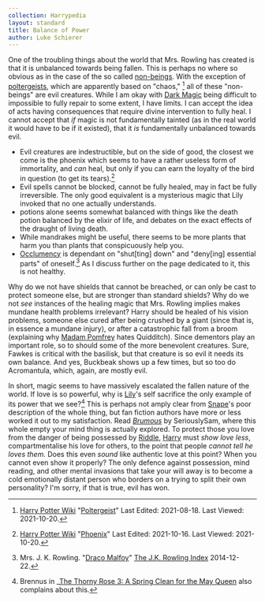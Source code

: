 ```yaml
---
collection: Harrypedia
layout: standard
title: Balance of Power
author: Luke Schierer
---
```


One of the troubling things about the world that Mrs. Rowling has created is
that it is unbalanced towards being fallen. This is perhaps no where
so obvious as in the case of the so called [non-beings]. With the
exception of [poltergeists], which are apparently based on "chaos,"
[^211020-10] all of these "non-beings" are evil creatures. While I am
okay with [Dark Magic] being difficult to impossible to fully repair to
some extent, I have limits. I can accept the idea of acts having
consequences that require divine intervention to fully heal. I cannot
accept that _if_ magic is not fundamentally tainted (as in the real
world it would have to be if it existed), that it _is_ fundamentally
unbalanced towards evil.

- Evil creatures are indestructible, but on the side of good, the
  closest we come is the phoenix which seems to have a rather useless
  form of immortality, and _can_ heal, but only if you can earn the
  loyalty of the bird in question (to get its tears).[^211020-11]
- Evil spells cannot be blocked, cannot be fully healed, may in fact be
  fully irreversible. The only good equivalent is a mysterious magic
  that Lily invoked that no one actually understands.
- potions alone seems somewhat balanced with things like the death potion
  balanced by the elixir of life, and debates on the exact effects of the
  draught of living death.
- While mandrakes might be useful, there seems to be more plants that
  harm you than plants that conspicuously help you.
- [Occlumency][] is dependant on "shut[ting] down" and "deny[ing] essential
  parts" of oneself.[^230109-1] As I discuss further on the page
  dedicated to it, this is not healthy.

[Dark Magic]: /Harrypedia/magic/dark/
[non-beings]: /Harrypedia/non-beings/
[poltergeists]: /Harrypedia/non-beings/poltergeist/

Why do we not have shields that cannot be breached, or can only be cast to
protect someone else, but are stronger than standard shields? Why do
we not _see_ instances of the healing magic that Mrs. Rowling implies
makes mundane health problems irrelevant? Harry should be healed of
his vision problems, someone else cured after being crushed by a giant
(since that is, in essence a mundane injury), or after a catastrophic
fall from a broom (explaining why [Madam Pomfrey][] hates Quidditch).
Since dementors play an important role, so to should some of the more
benevolent creatures. Sure, Fawkes is critical with the basilisk, but
that creature is so evil it needs its own balance. And yes, Buckbeak
shows up a few times, but so too do Acromantula, which, again, are
mostly evil.

[Madam Pomfrey]: /Harrypedia/people/Pomfrey/Poppy/

In short, magic seems to have massively escalated the fallen nature of the
world. If love is so powerful, why is [Lily][]'s self sacrifice the only
example of its power that we see?[^230109-2] This is perhaps not amply
clear from [Snape]'s poor description of the whole thing, but fan
fiction authors have more or less worked it out to my satisfaction.
Read _[Brumous][]_ by SeriouslySam, where this whole empty your mind
thing is actually explored. To protect those you love from the danger
of being possessed by [Riddle][], [Harry][] must _show love less_,
compartmentalise his love for others, to the point that people _cannot
tell he loves them._ Does this even _sound_ like authentic love at
this point? When you cannot even show it properly? The only defence
against possession, mind reading, and other mental invasions that take
your will away is to become a cold emotionally distant person who
borders on a trying to split their own personality? I'm sorry, if that
is true, evil has won.

[Lily]: </Harrypedia/people/Evans/Lily J/>
[Snape]: /Harrypedia/people/Snape/Severus/
[Riddle]: </Harrypedia/people/Riddle/Tom Marvolo/>
[Harry]: </Harrypedia/people/Potter/Harry James/>
[Brumous]: https://archiveofourown.org/works/42882966
[Occlumency]: /Harrypedia/magic/The_Mind_Arts/Occlumency/

[^211020-11]:
    [Harry Potter Wiki](https://harrypotter.fandom.com/wiki/)
    "[Phoenix](https://harrypotter.fandom.com/wiki/Phoenix)"
    Last Edited: 2021-10-16. Last Viewed: 2021-10-20.

[^211020-10]:
    [Harry Potter Wiki](https://harrypotter.fandom.com/wiki/)
    "[Poltergeist](https://harrypotter.fandom.com/wiki/Poltergeist)"
    Last Edited: 2021-08-18. Last Viewed: 2021-10-20.

[^230109-1]: Mrs. J. K. Rowling. "[Draco Malfoy][]" [The J.K. Rowling Index][] 2014-12-22.

[Draco Malfoy]: https://www.rowlingindex.org/work/dmpm/
[The J.K. Rowling Index]: https://www.rowlingindex.org

[^230109-2]: Brennus in \_[The Thorny Rose 3: A Spring Clean for the May Queen][] also complains about this.

[The Thorny Rose 3: A Spring Clean for the May Queen]: https://www.fanfiction.net/s/10288020

